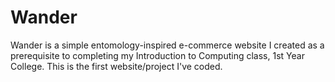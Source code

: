 # Wander
Wander is a simple entomology-inspired e-commerce website I created as a prerequisite to completing my Introduction to Computing class, 1st Year College. This is the first website/project I've coded.

